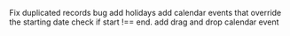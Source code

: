 Fix duplicated records bug
add holidays
add calendar events that override the starting date
    check if start !== end.
add drag and drop calendar event


